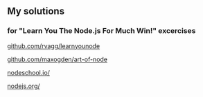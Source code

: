 ## My solutions

### for "Learn You The Node.js For Much Win!" excercises

[github.com/rvagg/learnyounode](https://github.com/rvagg/learnyounode)

[github.com/maxogden/art-of-node](https://github.com/maxogden/art-of-node)

[nodeschool.io/](http://nodeschool.io/)

[nodejs.org/](http://nodejs.org/)
